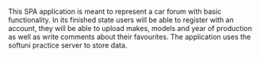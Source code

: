 This SPA application is meant to represent a car forum with basic functionality.
In its finished state users will be able to register with an account,
they will be able to upload makes, models and year of production as well as 
write comments about their favourites.
The application uses the softuni practice server to store data.
